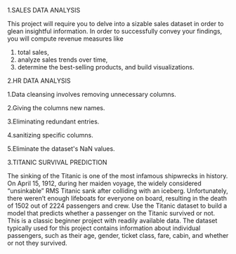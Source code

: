 1.SALES DATA ANALYSIS

This project will require you to delve into a sizable sales dataset in order to glean insightful information. In order
to successfully convey your findings, you will compute revenue measures like
1. total sales,
2. analyze sales trends over time,
3. determine the best-selling products, and build visualizations.

2.HR DATA ANALYSIS

1.Data cleansing involves removing unnecessary columns.

2.Giving the columns new names.

3.Eliminating redundant entries.

4.sanitizing specific columns.

5.Eliminate the dataset's NaN values.


3.TITANIC SURVIVAL PREDICTION

The sinking of the Titanic is one of the most infamous shipwrecks in history.
On April 15, 1912, during her maiden voyage, the widely considered “unsinkable” RMS Titanic sank
after colliding with an iceberg. Unfortunately, there weren’t enough lifeboats for everyone on board,
resulting in the death of 1502 out of 2224 passengers and crew.
Use the Titanic dataset to build a model that predicts whether a passenger on the Titanic survived or
not. This is a classic beginner project with readily available data.
The dataset typically used for this project contains information about individual passengers, such as
their age, gender, ticket class, fare, cabin, and whether or not they survived.
